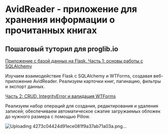 # AvidReader - приложение для хранения информации о прочитанных книгах 
## Пошаговый туторил для proglib.io


[Приложение с базой данных на Flask. Часть 1: основы работы с SQLAlchemy](https://proglib.io/p/sozdaem-analog-livelib-ru-na-flask-chast-1-osnovy-raboty-s-sqlalchemy-2022-07-11)

Изучаем взаимодействие Flask с SQLAlchemy и WTForms, создавая веб-приложение AvidReader. Реализуем карточки книг, пагинацию, фильтры и экспорт данных.

[Часть 2: CRUD, IntegrityError и валидация WTForms](https://proglib.io/p/sozdaem-analog-livelib-ru-na-flask-chast-2-crud-integrityerror-i-validaciya-wtforms-2022-07-13)

Реализуем набор операций для создания, редактирования и удаления записей; обеспечиваем автоматическое сжатие загружаемых обложек до нужного размера с помощью Pillow.

![Uploading 4273c04424d91ece081f9a37ab71a03a.png…]()
